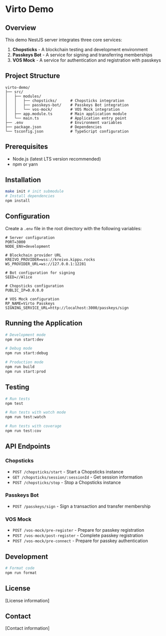 # Virto Demo

## Overview

This demo NestJS server integrates three core services:

1. **Chopsticks** - A blockchain testing and development environment
2. **Passkeys Bot** - A service for signing and transferring memberships
3. **VOS Mock** - A service for authentication and registration with passkeys

## Project Structure

```
virto-demo/
├── src/
│   ├── modules/
│   │   ├── chopsticks/      # Chopsticks integration
│   │   ├── passkeys-bot/    # Passkeys Bot integration
│   │   └── vos-mock/        # VOS Mock integration
│   ├── app.module.ts        # Main application module
│   └── main.ts              # Application entry point
├── .env                     # Environment variables
├── package.json             # Dependencies
└── tsconfig.json            # TypeScript configuration
```

## Prerequisites

- Node.js (latest LTS version recommended)
- npm or yarn

## Installation

```bash
make init # init submodule
# Install dependencies
npm install
```

## Configuration

Create a `.env` file in the root directory with the following variables:

```
# Server configuration
PORT=3000
NODE_ENV=development

# Blockchain provider URL
KREIVO_PROVIDER=wss://kreivo.kippu.rocks
WS_PROVIDER_URL=ws://127.0.0.1:12281

# Bot configuration for signing 
SEED=//Alice

# Chopsticks configuration
PUBLIC_IP=0.0.0.0

# VOS Mock configuration
RP_NAME=Virto Passkeys
SIGNING_SERVICE_URL=http://localhost:3000/passkeys/sign
```

## Running the Application

```bash
# Development mode
npm run start:dev

# Debug mode
npm run start:debug

# Production mode
npm run build
npm run start:prod
```

## Testing

```bash
# Run tests
npm test

# Run tests with watch mode
npm run test:watch

# Run tests with coverage
npm run test:cov
```

## API Endpoints

### Chopsticks

- `POST /chopsticks/start` - Start a Chopsticks instance
- `GET /chopsticks/session/:sessionId` - Get session information
- `POST /chopsticks/stop` - Stop a Chopsticks instance

### Passkeys Bot

- `POST /passkeys/sign` - Sign a transaction and transfer membership

### VOS Mock

- `POST /vos-mock/pre-register` - Prepare for passkey registration
- `POST /vos-mock/post-register` - Complete passkey registration
- `POST /vos-mock/pre-connect` - Prepare for passkey authentication

## Development

```bash
# Format code
npm run format
```

## License

[License information]

## Contact

[Contact information]
